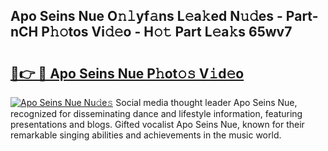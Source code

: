 ## Apo Seins Nue O𝚗𝚕yf𝚊ns L𝚎a𝚔ed N𝚞𝚍es - Part-nCH P𝚑𝚘tos Vi𝚍𝚎o - H𝚘𝚝 Part L𝚎a𝚔s 65wv7

# <h2><a href="http://kfdio3.oniu.top/?m=Apo+Seins+Nue">🔗👉 🔴 Apo Seins Nue P𝚑ot𝚘𝚜 V𝚒d𝚎o</a></h2>

[![Apo Seins Nue Nu𝚍e𝚜](https://i.imgur.com/0qMVB7G.gif)](http://kfdio3.oniu.top/?m=Apo+Seins+Nue)
Social media thought leader Apo Seins Nue, recognized for disseminating dance and lifestyle information, featuring presentations and blogs. Gifted vocalist Apo Seins Nue, known for their remarkable singing abilities and achievements in the music world.  
